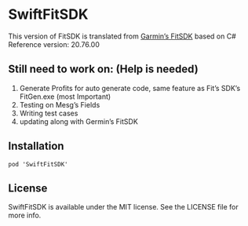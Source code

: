# SwiftFitSDK

This version of FitSDK is translated from [Garmin’s FitSDK](https://www.thisisant.com/resources/fit) based on C#
Reference version: 20.76.00

## Still need to work on: (Help is needed)
1. Generate Profits for auto generate code, same feature as Fit’s SDK’s FitGen.exe (most Important)
2. Testing on Mesg’s Fields
3. Writing test cases
4. updating along with Germin’s FitSDK

## Installation


```
pod 'SwiftFitSDK'
```

## License

SwiftFitSDK is available under the MIT license. See the LICENSE file for more info.

